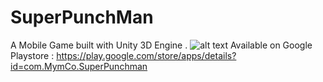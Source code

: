 # SuperPunchMan
A Mobile Game built with Unity 3D Engine .
![alt text](https://play.google.com/store/apps/details?id=com.MymCo.SuperPunchman)
Available on Google Playstore : https://play.google.com/store/apps/details?id=com.MymCo.SuperPunchman
